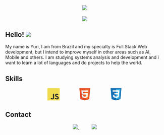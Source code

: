 <p align="center">
  <a href="#">
    <img align="center" width="700" src="dev.gif" />
    <a href="https://github.com/yagopeixinho/github-readme-stats">
    <br>
    <br>
    <img align="center" src="https://github-readme-stats.vercel.app/api/top-langs/?username=yagopeixinho&layout=compact" width="500"/>
  </a>
</p>

## Hello! <img src="https://raw.githubusercontent.com/iampavangandhi/iampavangandhi/master/gifs/Hi.gif" width="30px"></h2>
<p> 
My name is Yuri, I am from Brazil and my specialty is Full Stack Web development, but I intend to improve myself in other areas such as AI, Mobile and others. I am studying systems analysis and development and i want to learn a lot of languages and do projects to help the world.
</p>

## Skills 
<p align="center">
    <img height="40" src="https://raw.githubusercontent.com/devicons/devicon/master/icons/javascript/javascript-original.svg">
    &nbsp;&nbsp;&nbsp;&nbsp;&nbsp;&nbsp;&nbsp;&nbsp;&nbsp;&nbsp;&nbsp;&nbsp;&nbsp;
    <img height="40" src="https://raw.githubusercontent.com/devicons/devicon/master/icons/html5/html5-original.svg">
    &nbsp;&nbsp;&nbsp;&nbsp;&nbsp;&nbsp;&nbsp;&nbsp;&nbsp;&nbsp;&nbsp;&nbsp;&nbsp;
    <img height="40" src="https://raw.githubusercontent.com/devicons/devicon/master/icons/css3/css3-original.svg">
</p>

## Contact

<p align="center">
    <a href="https://www.instagram.com/peixinhoyuri/">
        <img  src="https://img.shields.io/badge/instagram-%23100000.svg?&style=for-the-badge&logo=instagram&logoColor=white&link=mailto:https://www.instagram.com/peixinhoyuri/">
    </a>
    &nbsp;&nbsp;&nbsp;&nbsp;&nbsp;&nbsp;&nbsp;&nbsp;&nbsp;
    <a href="mailto:yuripeixinho03@gmail.com">
        <img src="https://img.shields.io/badge/gmail-D14836?&style=for-the-badge&logo=gmail&logoColor=white&link=mailto:yuripeixinho03@gmail.com">
</p>
